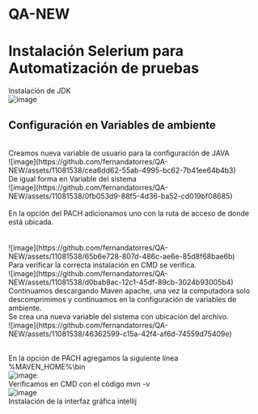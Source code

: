 # QA-NEW
# Instalación Selerium para Automatización de pruebas
Instalación de JDK 
<br />
![image](https://github.com/fernandatorres/QA-NEW/assets/11081538/a1a36aeb-79f2-4f75-b5ab-07be16a4fd51)
<br />
## Configuración en Variables de ambiente
<br />
Creamos nueva variable de usuario para la configuración de JAVA
<br />
![image](https://github.com/fernandatorres/QA-NEW/assets/11081538/cea6dd62-55ab-4995-bc62-7b41ee64b4b3)
<br />
De igual forma en Variable del sistema
<br />
![image](https://github.com/fernandatorres/QA-NEW/assets/11081538/0fb053d9-88f5-4d36-ba52-cd019bf08685)
<br <br /><br />
En la opción del PACH adicionamos uno con la ruta de acceso de donde está ubicada.
<br />
<br /><br />
![image](https://github.com/fernandatorres/QA-NEW/assets/11081538/65b6e728-807d-486c-ae6e-85d8f68bae6b)
<br />
Para verificar la correcta instalación en CMD se verifica.
<br />
![image](https://github.com/fernandatorres/QA-NEW/assets/11081538/d0bab8ac-12c1-45df-89cb-3024b93005b4)


<br />
Continuamos descargando Maven apache, una vez la computadora solo descomprimimos y continuamos en la configuración de variables de ambiente. 
<br />
Se crea una nueva variable del sistema con ubicación del archivo.
<br />
![image](https://github.com/fernandatorres/QA-NEW/assets/11081538/46362599-c15a-42f4-af6d-74559d75409e)

<br />En la opción de PACH agregamos la siguiente línea 
<br />
%MAVEN_HOME%\bin
<br />
![image](https://github.com/fernandatorres/QA-NEW/assets/11081538/664306ee-4b37-4b06-96ff-48d938ceabed)
<br />
Verificamos en CMD con el código mvn -v
<br />
![image](https://github.com/fernandatorres/QA-NEW/assets/11081538/9d56e1ac-789d-4a0a-9442-794137ac7221)
<br />
Instalación de la interfaz gráfica intellij
<br />

